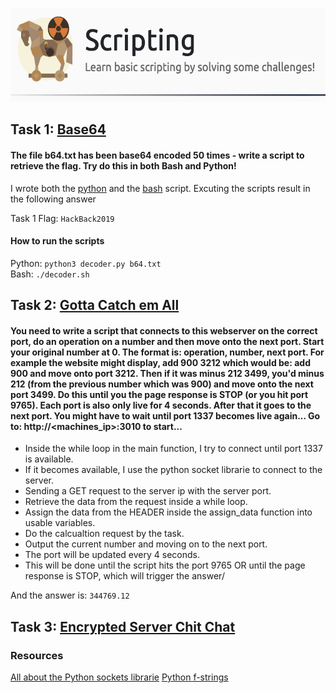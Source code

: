<p align="center">
    <img src="https://github.com/iljaSL/tryHackMe-rooms/blob/main/Scripting/images/room_picture.png" alt="Logo" width="600" height="150">
</p>

## Task 1: [Base64](https://github.com/iljaSL/tryHackMe-rooms/tree/main/Scripting/Base64)

#### The file b64.txt has been base64 encoded 50 times - write a script to retrieve the flag. Try do this in both Bash and Python!

I wrote both the [python](https://github.com/iljaSL/tryHackMe-rooms/blob/main/Scripting/Base64/decoder.py) and the [bash](https://github.com/iljaSL/tryHackMe-rooms/blob/main/Scripting/Base64/decoder.sh) script. Excuting the scripts result in the following answer <br>

Task 1 Flag: `HackBack2019`

#### How to run the scripts
Python: `python3 decoder.py b64.txt`<br>
Bash: `./decoder.sh`

## Task 2: [Gotta Catch em All](https://github.com/iljaSL/tryHackMe-rooms/tree/main/Scripting/GottaCatchEmAll)

#### You need to write a script that connects to this webserver on the correct port, do an operation on a number and then move onto the next port. Start your original number at 0. The format is: operation, number, next port. For example the website might display, add 900 3212 which would be: add 900 and move onto port 3212. Then if it was minus 212 3499, you'd minus 212 (from the previous number which was 900) and move onto the next port 3499. Do this until you the page response is STOP (or you hit port 9765). Each port is also only live for 4 seconds. After that it goes to the next port. You might have to wait until port 1337 becomes live again... Go to: http://<machines_ip>:3010 to start...

* Inside the while loop in the main function, I try to connect until port 1337 is available.
* If it becomes available, I use the python socket librarie to connect to the server.
* Sending a GET request to the server ip with the server port.
* Retrieve the data from the request inside a while loop.
* Assign the data from the HEADER inside the assign_data function into usable variables.
* Do the calcualtion request by the task.
* Output the current number and moving on to the next port.
* The port will be updated every 4 seconds.
* This will be done until the script hits the port 9765 OR until the page response is STOP, which will trigger the answer/

And the answer is: `344769.12`


## Task 3: [Encrypted Server Chit Chat]()

### Resources

[All about the Python sockets librarie](https://realpython.com/python-sockets/)
[Python f-strings](https://realpython.com/python-f-strings/)
